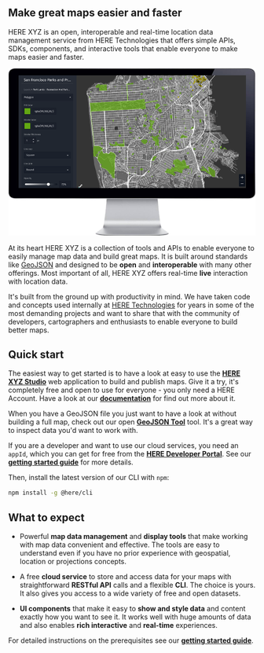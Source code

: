 
## Make great maps easier and faster

HERE XYZ is an open, interoperable and real-time location data management service from HERE Technologies
that offers simple APIs, SDKs, components, and interactive tools
that enable everyone to make maps easier and faster.



[![HERE XYZ](assets/images/studio.png)](assets/images/studio.png)

At its heart HERE XYZ is a collection of tools and APIs to enable everyone to easily
manage map data and build great maps. It is built around standards like
[GeoJSON](http://geojson.org/) and designed to be **open** and **interoperable**
with many other offerings. Most important of all, HERE XYZ offers
real-time **live** interaction with location data.

It's built from the ground up with productivity in mind. We have taken code and concepts used internally at
[HERE Technologies](https://www.here.com/) for years in some of the most demanding
projects and want to share that with the community of developers, cartographers and
enthusiasts to enable everyone to build better maps.


## Quick start

The easiest way to get started is to have a look at easy to use the **[HERE XYZ Studio](https://xyz.here.com/studio/)** web application to build and publish maps. Give it a try, it's completely free and open to use for everyone - you only need a HERE Account. Have a look at our
**[documentation](studio/index.md)** for find out more about it.

When you have a GeoJSON file you just want to have a look at without building a full map, check out our open **[GeoJSON Tool](viewer-tool/index.md)** tool. It's a great way to inspect data you'd want to work with.

If you are a developer and want to use our cloud services, you need an `appId`,
which you can get for free from the **[HERE Developer Portal](https://developer.here.com/)**.
See our **[getting started guide](getting-started.md)** for more details.

Then, install the latest version of our CLI with `npm`:

``` sh
npm install -g @here/cli
```

## What to expect

* Powerful **map data management** and **display tools** that make working with
  map data convenient and effective. The tools are easy to understand even if
  you have no prior experience with geospatial, location or projections concepts.

* A free **cloud service** to store and access data for your maps with
  straightforward **RESTful API** calls and a flexible **CLI**. The choice
  is yours. It also gives you access to a wide variety of free and open datasets.

* **UI components** that make it easy to **show and style data** and content exactly how
  you want to see it. It works well with huge amounts of data and also enables
  **rich interactive** and **real-time** experiences.

For detailed instructions on the prerequisites see our **[getting started guide](getting-started.md)**.
